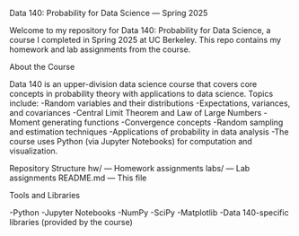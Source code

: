 Data 140: Probability for Data Science — Spring 2025

Welcome to my repository for Data 140: Probability for Data Science, a course I completed in Spring 2025 at UC Berkeley. 
This repo contains my homework and lab assignments from the course.

About the Course

Data 140 is an upper-division data science course that covers core concepts in probability theory with applications to data science. Topics include:
-Random variables and their distributions
-Expectations, variances, and covariances
-Central Limit Theorem and Law of Large Numbers
-Moment generating functions
-Convergence concepts
-Random sampling and estimation techniques
-Applications of probability in data analysis
-The course uses Python (via Jupyter Notebooks) for computation and visualization.

Repository Structure
hw/ — Homework assignments
labs/ — Lab assignments
README.md — This file

Tools and Libraries

-Python
-Jupyter Notebooks
-NumPy
-SciPy
-Matplotlib
-Data 140-specific libraries (provided by the course)
